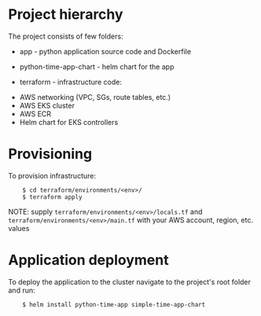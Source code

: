 # Project hierarchy

The project consists of few folders:

- app - python application source code and Dockerfile

- python-time-app-chart - helm chart for the app

- terraform - infrastructure code:
 * AWS networking (VPC, SGs, route tables, etc.)
 * AWS EKS cluster
 * AWS ECR
 * Helm chart for EKS controllers

# Provisioning

To provision infrastructure:

```
    $ cd terraform/environments/<env>/
    $ terraform apply
```
NOTE: supply `terraform/environments/<env>/locals.tf` and `terraform/environments/<env>/main.tf`
with your AWS account, region, etc. values

# Application deployment

To deploy the application to the cluster navigate to the project's root folder and run:
```
    $ helm install python-time-app simple-time-app-chart
```
